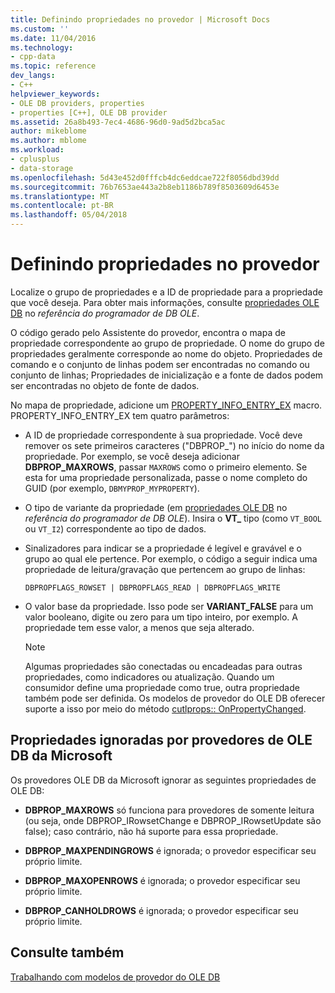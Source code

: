```yaml
---
title: Definindo propriedades no provedor | Microsoft Docs
ms.custom: ''
ms.date: 11/04/2016
ms.technology:
- cpp-data
ms.topic: reference
dev_langs:
- C++
helpviewer_keywords:
- OLE DB providers, properties
- properties [C++], OLE DB provider
ms.assetid: 26a8b493-7ec4-4686-96d0-9ad5d2bca5ac
author: mikeblome
ms.author: mblome
ms.workload:
- cplusplus
- data-storage
ms.openlocfilehash: 5d43e452d0fffcb4dc6eddcae722f8056dbd39dd
ms.sourcegitcommit: 76b7653ae443a2b8eb1186b789f8503609d6453e
ms.translationtype: MT
ms.contentlocale: pt-BR
ms.lasthandoff: 05/04/2018
---
```

# <a name="setting-properties-in-your-provider"></a>Definindo propriedades no provedor
Localize o grupo de propriedades e a ID de propriedade para a propriedade que você deseja. Para obter mais informações, consulte [propriedades OLE DB](https://msdn.microsoft.com/en-us/library/ms722734.aspx) no *referência do programador de DB OLE*.  
  
 O código gerado pelo Assistente do provedor, encontra o mapa de propriedade correspondente ao grupo de propriedade. O nome do grupo de propriedades geralmente corresponde ao nome do objeto. Propriedades de comando e o conjunto de linhas podem ser encontradas no comando ou conjunto de linhas; Propriedades de inicialização e a fonte de dados podem ser encontradas no objeto de fonte de dados.  
  
 No mapa de propriedade, adicione um [PROPERTY_INFO_ENTRY_EX](../../data/oledb/property-info-entry-ex.md) macro. PROPERTY_INFO_ENTRY_EX tem quatro parâmetros:  
  
-   A ID de propriedade correspondente à sua propriedade. Você deve remover os sete primeiros caracteres ("DBPROP_") no início do nome da propriedade. Por exemplo, se você deseja adicionar **DBPROP_MAXROWS**, passar `MAXROWS` como o primeiro elemento. Se esta for uma propriedade personalizada, passe o nome completo do GUID (por exemplo, `DBMYPROP_MYPROPERTY`).  
  
-   O tipo de variante da propriedade (em [propriedades OLE DB](https://msdn.microsoft.com/en-us/library/ms722734.aspx) no *referência do programador de DB OLE*). Insira o **VT_** tipo (como `VT_BOOL` ou `VT_I2`) correspondente ao tipo de dados.  
  
-   Sinalizadores para indicar se a propriedade é legível e gravável e o grupo ao qual ele pertence. Por exemplo, o código a seguir indica uma propriedade de leitura/gravação que pertencem ao grupo de linhas:  
  
    ```  
    DBPROPFLAGS_ROWSET | DBPROPFLAGS_READ | DBPROPFLAGS_WRITE  
    ```  
  
-   O valor base da propriedade. Isso pode ser **VARIANT_FALSE** para um valor booleano, digite ou zero para um tipo inteiro, por exemplo. A propriedade tem esse valor, a menos que seja alterado.  
  
    > [!NOTE]
    >  Algumas propriedades são conectadas ou encadeadas para outras propriedades, como indicadores ou atualização. Quando um consumidor define uma propriedade como true, outra propriedade também pode ser definida. Os modelos de provedor do OLE DB oferecer suporte a isso por meio do método [cutlprops:: OnPropertyChanged](../../data/oledb/cutlprops-onpropertychanged.md).  
  
## <a name="properties-ignored-by-microsoft-ole-db-providers"></a>Propriedades ignoradas por provedores de OLE DB da Microsoft  
 Os provedores OLE DB da Microsoft ignorar as seguintes propriedades de OLE DB:  
  
-   **DBPROP_MAXROWS** só funciona para provedores de somente leitura (ou seja, onde DBPROP_IRowsetChange e DBPROP_IRowsetUpdate são false); caso contrário, não há suporte para essa propriedade.  
  
-   **DBPROP_MAXPENDINGROWS** é ignorada; o provedor especificar seu próprio limite.  
  
-   **DBPROP_MAXOPENROWS** é ignorada; o provedor especificar seu próprio limite.  
  
-   **DBPROP_CANHOLDROWS** é ignorada; o provedor especificar seu próprio limite.  
  
## <a name="see-also"></a>Consulte também  
 [Trabalhando com modelos de provedor do OLE DB](../../data/oledb/working-with-ole-db-provider-templates.md)